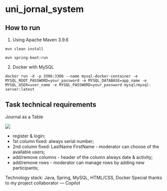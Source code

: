 # uni_jornal_system

## How to run

1. Using Apache Maven 3.9.6

```
mvn clean install
```

```
mvn spring-boot:run
```

2. Docker with MySQL

```
docker run -d -p 3306:3306 --name mysql-docker-container -e MYSQL_ROOT_PASSWORD=your_password -e MYSQL_DATABASE=app_name -e MYSQL_USER=user_name -e MYSQL_PASSWORD=your_password mysql/mysql-server:latest
```

## Task technical requirements

Journal as a Table

![](https://github.com/Teasotea/uni_journal_system/blob/main/repo_img/table_anonim.jpg)

* register & login;
* 1st column fixed: always serial number;
* 2nd column fixed: LastName FirstName - moderator can choose of the available users;
* add/remove columns - header of the column always date & activity;
* add/remove rows - moderator can manage rows by adding new participants;

Technology stack: Java, Spring, MySQL, HTML/CSS, Docker
Special thanks to my project collaborator — Copilot

